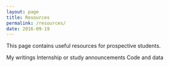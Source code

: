 ```yaml
---
layout: page
title: Resources
permalink: /resources/
date: 2016-09-19
---
```


This page contains useful resources for prospective students.

My writings
Internship or study announcements
Code and data
